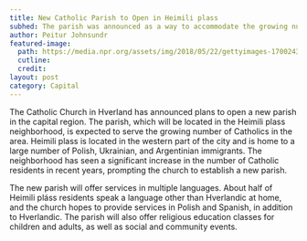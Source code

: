 ```yaml
---
title: New Catholic Parish to Open in Heimili plass
subhed: The parish was announced as a way to accommodate the growing number of Catholics in the capital region.
author: Peitur Johnsundr
featured-image: 
  path: https://media.npr.org/assets/img/2018/05/22/gettyimages-170024385_wide-9a03177283a9f0c9e7de734243a4b20741acd337-s1100-c50.jpg
  cutline: 
  credit: 
layout: post
category: Capital
---
```


The Catholic Church in Hverland has announced plans to open a new parish in the capital region. The parish, which will be located in the Heimili plass neighborhood, is expected to serve the growing number of Catholics in the area. Heimili plass is located in the western part of the city and is home to a large number of Polish, Ukrainian, and Argentinian immigrants. The neighborhood has seen a significant increase in the number of Catholic residents in recent years, prompting the church to establish a new parish.

The new parish will offer services in multiple languages. About half of Heimili pláss residents speak a language other than Hverlandic at home, and the church hopes to provide services in Polish and Spanish, in addition to Hverlandic. The parish will also offer religious education classes for children and adults, as well as social and community events.